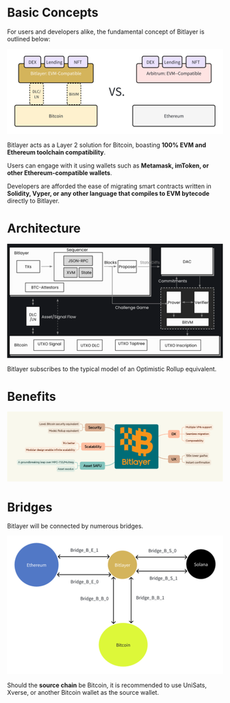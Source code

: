# Basic Concepts

For users and developers alike, the fundamental concept of Bitlayer is outlined below:

![analog](images/analog-btc-eth.png)

Bitlayer acts as a Layer 2 solution for Bitcoin, boasting **100% EVM and Ethereum toolchain compatibility**.

Users can engage with it using wallets such as **Metamask, imToken, or other Ethereum-compatible wallets**.

Developers are afforded the ease of migrating smart contracts written in **Solidity, Vyper, or any other language that compiles to EVM bytecode** directly to Bitlayer.

# Architecture

![arch](images/architecture.png)

Bitlayer subscribes to the typical model of an Optimistic Rollup equivalent.

# Benefits

![benefits](images/benefits.png)

# Bridges

Bitlayer will be connected by numerous bridges.

![bridges](images/bitlayer-bridges.png)

Should the **source chain** be Bitcoin, it is recommended to use UniSats, Xverse, or another Bitcoin wallet as the source wallet.
